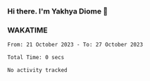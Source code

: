 ### Hi there. I'm Yakhya Diome 👋

### WAKATIME
<!--START_SECTION:waka-->

```txt
From: 21 October 2023 - To: 27 October 2023

Total Time: 0 secs

No activity tracked
```

<!--END_SECTION:waka-->
